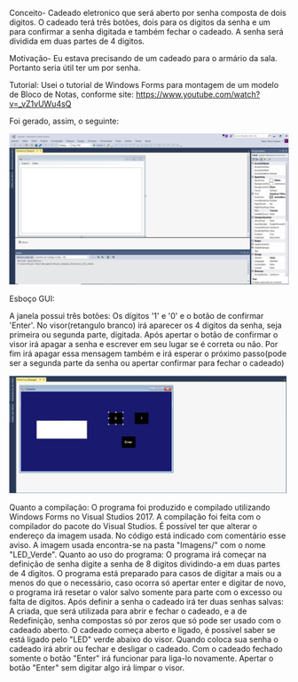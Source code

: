 ﻿Conceito- Cadeado eletronico que será aberto por senha composta de dois digitos. O cadeado terá três botões, dois para os digitos da senha e um para confirmar a senha digitada e também fechar o cadeado. A senha será dividida em duas partes de 4 digitos.

Motivação- Eu estava precisando de um cadeado para o armário da sala. Portanto seria útil ter um por senha.

Tutorial: Usei o tutorial de Windows Forms para montagem de um modelo de Bloco de Notas, conforme site: https://www.youtube.com/watch?v=_vZ1vUWu4sQ

Foi gerado, assim, o seguinte:

<img src="Imagens/EsbocoTutorial.PNG" width="550">

Esboço GUI:

A janela possui três botões: Os dígitos '1' e '0' e o botão de confirmar 'Enter'.
No visor(retangulo branco) irá aparecer os 4 digitos da senha, seja primeira ou segunda parte, digitada.
Após apertar o botão de confirmar o visor irá apagar a senha e escrever em seu lugar se é correta ou não.
Por fim irá apagar essa mensagem também e irá esperar o próximo passo(pode ser a segunda parte da senha ou apertar confirmar para fechar o cadeado)

<img src="Imagens/EsbocoCadeado.PNG" width="500">

Quanto a compilação:
	O programa foi produzido e compilado utilizando Windows Forms no Visual Studios 2017. A compilação foi feita com o compilador do pacote do Visual Studios.
É possível ter que alterar o endereço da imagem usada. No código está indicado com comentário esse aviso. A imagem usada encontra-se na pasta "Imagens/" com o nome "LED_Verde".
Quanto ao uso do programa:
	O programa irá começar na definição de senha digite a senha de 8 digitos dividindo-a em duas partes de 4 digitos. O programa está preparado para casos de digitar a
 mais ou a menos do que o necessário, caso ocorra só apertar enter e digitar de novo, o programa irá resetar o valor salvo somente para parte com o excesso ou falta de digitos.
Após definir a senha o cadeado irá ter duas senhas salvas: A criada, que será utilizada para abrir e fechar o cadeado, e a de Redefinição, senha compostas só por zeros que só
 pode ser usado com o cadeado aberto. O cadeado começa aberto e ligado, é possível saber se está ligado pelo "LED" verde abaixo do visor. Quando coloca sua senha o cadeado irá
 abrir ou fechar e desligar o cadeado. Com o cadeado fechado somente o botão "Enter" irá funcionar para liga-lo novamente. Apertar o botão "Enter" sem digitar algo irá limpar o visor.